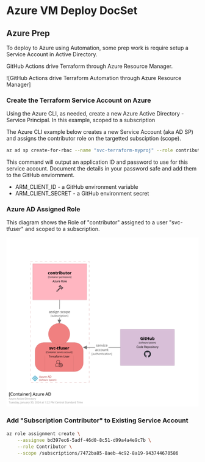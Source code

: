 # Azure VM Deploy DocSet

## Azure Prep

To deploy to Azure using Automation, some prep work is require setup a Service Account in Active Directory.

GitHub Actions drive Terraform through Azure Resource Manager.

![GitHub Actions drive Terraform Automation through Azure Resource Manager]

### Create the Terraform Service Account on Azure

Using the Azure CLI, as needed, create a new Azure Active Directory - Service Principal. In this example, scoped to a subscription

The Azure CLI example below creates a new Service Account (aka AD SP) and assigns the contributor role on the targetted subsciption (scope).

```bash
az ad sp create-for-rbac --name "svc-terraform-myproj" --role contributor --scopes /subscriptions/12345678-1234-1234-1234-123456789012
```

This command will output an application ID and password to use for this service account. Document the details in your password safe and add them to the GitHub enviornment.

- ARM_CLIENT_ID - a GitHub environment variable
- ARM_CLIENT_SECRET - a GitHub environment secret

### Azure AD Assigned Role

This diagram shows the Role of "contributor" assigned to a user "svc-tfuser" and scoped to a subscription.

![Azure AD Service Principal](diagrams/structurizr-1-AzureAD.png)

### Add "Subscription Contributor" to Existing Service Account

```bash
az role assignment create \
    --assignee bd397ec6-5adf-46d0-8c51-d99a4a4e9c7b \
    --role Contributor \
    --scope /subscriptions/7472ba85-8aeb-4c92-8a19-943744670586
```
